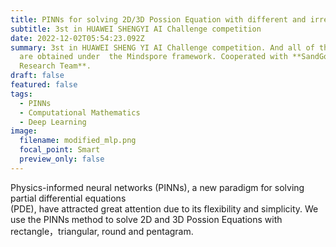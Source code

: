 ```yaml
---
title: PINNs for solving 2D/3D Possion Equation with different and irregular boundary
subtitle: 3st in HUAWEI SHENGYI AI Challenge competition
date: 2022-12-02T05:54:23.092Z
summary: 3st in HUAWEI SHENG YI AI Challenge competition. And all of the results
  are obtained under  the Mindspore framework. Cooperated with **SandGold AI
  Research Team**.
draft: false
featured: false
tags:
  - PINNs
  - Computational Mathematics
  - Deep Learning
image:
  filename: modified_mlp.png
  focal_point: Smart
  preview_only: false
---
```

<!--StartFragment-->

Physics-informed neural networks (PINNs), a new paradigm for solving partial differential equations\
(PDE), have attracted great attention due to its flexibility and simplicity. We use the PINNs method to solve 2D and 3D Possion Equations with rectangle，triangular, round and pentagram.

<!--EndFragment-->
